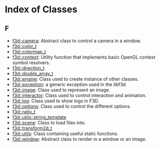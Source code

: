 # Index of Classes

## F

* [f3d::camera](classf3d_1_1camera.md): Abstract class to control a camera in a window.
* [f3d::color\_t](classf3d_1_1color__t.md)
* [f3d::colormap\_t](classf3d_1_1colormap__t.md)
* [f3d::context](classf3d_1_1context.md): Utility function that implements basic OpenGL context symbol resolvers.
* [f3d::direction\_t](classf3d_1_1direction__t.md)
* [f3d::double\_array\_t](classf3d_1_1double__array__t.md)
* [f3d::engine](classf3d_1_1engine.md): Class used to create instance of other classes.
* [f3d::exception](structf3d_1_1exception.md): a generic exception used in the libf3d
* [f3d::image](classf3d_1_1image.md): Class used to represent an image.
* [f3d::interactor](classf3d_1_1interactor.md): Class used to control interaction and animation.
* [f3d::log](classf3d_1_1log.md): Class used to show logs in F3D.
* [f3d::options](classf3d_1_1options.md): Class used to control the different options.
* [f3d::ratio\_t](classf3d_1_1ratio__t.md)
* [f3d::utils::string\_template](classf3d_1_1utils_1_1string__template.md)
* [f3d::scene](classf3d_1_1scene.md): Class to load files into.
* [f3d::transform2d\_t](classf3d_1_1transform2d__t.md)
* [f3d::utils](classf3d_1_1utils.md): Class containing useful static functions.
* [f3d::window](classf3d_1_1window.md): Abstract class to render in a window or an image.